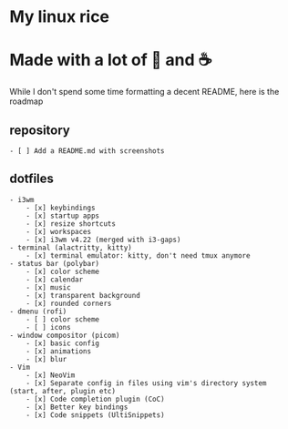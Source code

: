 # My linux rice
#
# Made with a lot of 💜 and ☕

While I don't spend some time formatting a decent README, here
is the roadmap

## repository
	- [ ] Add a README.md with screenshots

## dotfiles
	- i3wm
		- [x] keybindings
		- [x] startup apps
		- [x] resize shortcuts
		- [x] workspaces
		- [x] i3wm v4.22 (merged with i3-gaps)
	- terminal (alactritty, kitty)
		- [x] terminal emulator: kitty, don't need tmux anymore
	- status bar (polybar)
		- [x] color scheme
		- [x] calendar
		- [x] music
		- [x] transparent background
		- [x] rounded corners
	- dmenu (rofi)
		- [ ] color scheme
		- [ ] icons
	- window compositor (picom)
		- [x] basic config
		- [x] animations
		- [x] blur
	- Vim
		- [x] NeoVim
		- [x] Separate config in files using vim's directory system (start, after, plugin etc)
		- [x] Code completion plugin (CoC)
		- [x] Better key bindings
		- [x] Code snippets (UltiSnippets)
